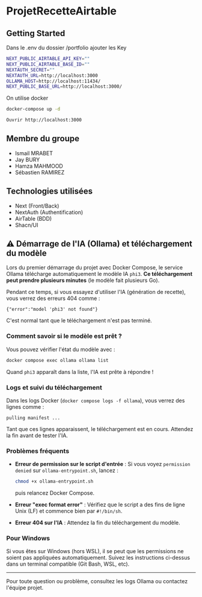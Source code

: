 # ProjetRecetteAirtable


## Getting Started

Dans le .env du dossier /portfolio ajouter les Key
```bash
NEXT_PUBLIC_AIRTABLE_API_KEY=""
NEXT_PUBLIC_AIRTABLE_BASE_ID=""
NEXTAUTH_SECRET=""
NEXTAUTH_URL=http://localhost:3000
OLLAMA_HOST=http://localhost:11434/
NEXT_PUBLIC_BASE_URL=http://localhost:3000/
````

On utilise docker

```bash
docker-compose up -d

Ouvrir http://localhost:3000
````

## Membre du groupe
- Ismail MRABET
- Jay BURY
- Hamza MAHMOOD
- Sébastien RAMIREZ


## Technologies utilisées
- Next (Front/Back)
- NextAuth (Authentification)
- AirTable (BDD)
- Shacn/UI

## ⚠️ Démarrage de l'IA (Ollama) et téléchargement du modèle

Lors du premier démarrage du projet avec Docker Compose, le service Ollama télécharge automatiquement le modèle IA `phi3`. **Ce téléchargement peut prendre plusieurs minutes** (le modèle fait plusieurs Go).

Pendant ce temps, si vous essayez d'utiliser l'IA (génération de recette), vous verrez des erreurs 404 comme :

```
{"error":"model 'phi3' not found"}
```

C'est normal tant que le téléchargement n'est pas terminé.

### Comment savoir si le modèle est prêt ?

Vous pouvez vérifier l'état du modèle avec :

```sh
docker compose exec ollama ollama list
```

Quand `phi3` apparaît dans la liste, l'IA est prête à répondre !

### Logs et suivi du téléchargement

Dans les logs Docker (`docker compose logs -f ollama`), vous verrez des lignes comme :

```
pulling manifest ...
```

Tant que ces lignes apparaissent, le téléchargement est en cours. Attendez la fin avant de tester l'IA.

### Problèmes fréquents

- **Erreur de permission sur le script d'entrée** :
  Si vous voyez `permission denied` sur `ollama-entrypoint.sh`, lancez :
  ```sh
  chmod +x ollama-entrypoint.sh
  ```
  puis relancez Docker Compose.

- **Erreur "exec format error"** :
  Vérifiez que le script a des fins de ligne Unix (LF) et commence bien par `#!/bin/sh`.

- **Erreur 404 sur l'IA** :
  Attendez la fin du téléchargement du modèle.

### Pour Windows

Si vous êtes sur Windows (hors WSL), il se peut que les permissions ne soient pas appliquées automatiquement. Suivez les instructions ci-dessus dans un terminal compatible (Git Bash, WSL, etc).

---

Pour toute question ou problème, consultez les logs Ollama ou contactez l'équipe projet.
